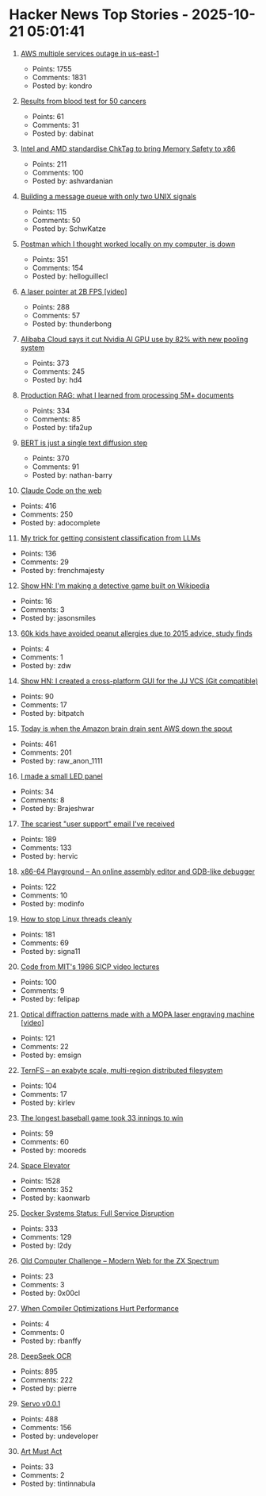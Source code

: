# Hacker News Top Stories - 2025-10-21 05:01:41

1. [AWS multiple services outage in us-east-1](https://health.aws.amazon.com/health/status?ts=20251020)
   - Points: 1755
   - Comments: 1831
   - Posted by: kondro

2. [Results from blood test for 50 cancers](https://www.bbc.com/news/articles/c205g21n1zzo)
   - Points: 61
   - Comments: 31
   - Posted by: dabinat

3. [Intel and AMD standardise ChkTag to bring Memory Safety to x86](https://community.intel.com/t5/Blogs/Tech-Innovation/open-intel/ChkTag-x86-Memory-Safety/post/1721490)
   - Points: 211
   - Comments: 100
   - Posted by: ashvardanian

4. [Building a message queue with only two UNIX signals](https://leandronsp.com/articles/you-dont-need-kafka-building-a-message-queue-with-only-two-unix-signals)
   - Points: 115
   - Comments: 50
   - Posted by: SchwKatze

5. [Postman which I thought worked locally on my computer, is down](https://status.postman.com)
   - Points: 351
   - Comments: 154
   - Posted by: helloguillecl

6. [A laser pointer at 2B FPS [video]](https://www.youtube.com/watch?v=o4TdHrMi6do)
   - Points: 288
   - Comments: 57
   - Posted by: thunderbong

7. [Alibaba Cloud says it cut Nvidia AI GPU use by 82% with new pooling system](https://www.tomshardware.com/tech-industry/semiconductors/alibaba-says-new-pooling-system-cut-nvidia-gpu-use-by-82-percent)
   - Points: 373
   - Comments: 245
   - Posted by: hd4

8. [Production RAG: what I learned from processing 5M+ documents](https://blog.abdellatif.io/production-rag-processing-5m-documents)
   - Points: 334
   - Comments: 85
   - Posted by: tifa2up

9. [BERT is just a single text diffusion step](https://nathan.rs/posts/roberta-diffusion/)
   - Points: 370
   - Comments: 91
   - Posted by: nathan-barry

10. [Claude Code on the web](https://www.anthropic.com/news/claude-code-on-the-web)
   - Points: 416
   - Comments: 250
   - Posted by: adocomplete

11. [My trick for getting consistent classification from LLMs](https://verdik.substack.com/p/how-to-get-consistent-classification)
   - Points: 136
   - Comments: 29
   - Posted by: frenchmajesty

12. [Show HN: I'm making a detective game built on Wikipedia](https://detective.wiki/)
   - Points: 16
   - Comments: 3
   - Posted by: jasonsmiles

13. [60k kids have avoided peanut allergies due to 2015 advice, study finds](https://www.cbsnews.com/news/peanut-allergies-60000-kids-avoided-2015-advice/)
   - Points: 4
   - Comments: 1
   - Posted by: zdw

14. [Show HN: I created a cross-platform GUI for the JJ VCS (Git compatible)](https://judojj.com)
   - Points: 90
   - Comments: 17
   - Posted by: bitpatch

15. [Today is when the Amazon brain drain sent AWS down the spout](https://www.theregister.com/2025/10/20/aws_outage_amazon_brain_drain_corey_quinn/)
   - Points: 461
   - Comments: 201
   - Posted by: raw_anon_1111

16. [I made a small LED panel](https://www.stavros.io/posts/really-small-led-panel/)
   - Points: 34
   - Comments: 8
   - Posted by: Brajeshwar

17. [The scariest "user support" email I've received](https://www.devas.life/the-scariest-user-support-email-ive-ever-received/)
   - Points: 189
   - Comments: 133
   - Posted by: hervic

18. [x86-64 Playground – An online assembly editor and GDB-like debugger](https://x64.halb.it/)
   - Points: 122
   - Comments: 10
   - Posted by: modinfo

19. [How to stop Linux threads cleanly](https://mazzo.li/posts/stopping-linux-threads.html)
   - Points: 181
   - Comments: 69
   - Posted by: signa11

20. [Code from MIT's 1986 SICP video lectures](https://github.com/felipap/sicp-code)
   - Points: 100
   - Comments: 9
   - Posted by: felipap

21. [Optical diffraction patterns made with a MOPA laser engraving machine [video]](https://www.youtube.com/watch?v=RsGHr7dXLuI)
   - Points: 121
   - Comments: 22
   - Posted by: emsign

22. [TernFS – an exabyte scale, multi-region distributed filesystem](https://www.xtxmarkets.com/tech/2025-ternfs/#posix-shaped)
   - Points: 104
   - Comments: 17
   - Posted by: kirlev

23. [The longest baseball game took 33 innings to win](https://www.mlb.com/news/the-longest-professional-baseball-game-ever-played)
   - Points: 59
   - Comments: 60
   - Posted by: mooreds

24. [Space Elevator](https://neal.fun/space-elevator/)
   - Points: 1528
   - Comments: 352
   - Posted by: kaonwarb

25. [Docker Systems Status: Full Service Disruption](https://www.dockerstatus.com/pages/incident/533c6539221ae15e3f000031/68f5e1c741c825463df7486c)
   - Points: 333
   - Comments: 129
   - Posted by: l2dy

26. [Old Computer Challenge – Modern Web for the ZX Spectrum](https://0x00.cl/blog/2025/occ-2025/)
   - Points: 23
   - Comments: 3
   - Posted by: 0x00cl

27. [When Compiler Optimizations Hurt Performance](https://nemanjatrifunovic.substack.com/p/when-compiler-optimizations-hurt)
   - Points: 4
   - Comments: 0
   - Posted by: rbanffy

28. [DeepSeek OCR](https://github.com/deepseek-ai/DeepSeek-OCR)
   - Points: 895
   - Comments: 222
   - Posted by: pierre

29. [Servo v0.0.1](https://github.com/servo/servo)
   - Points: 488
   - Comments: 156
   - Posted by: undeveloper

30. [Art Must Act](https://aeon.co/essays/harold-rosenberg-exhorted-artists-to-take-action-and-resist-cliche)
   - Points: 33
   - Comments: 2
   - Posted by: tintinnabula

